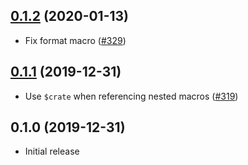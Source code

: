 ## [0.1.2] (2020-01-13)

- Fix format macro ([#329])

## [0.1.1] (2019-12-31)

- Use `$crate` when referencing nested macros ([#319])

## 0.1.0 (2019-12-31)

- Initial release

[0.1.2]: https://github.com/iqlusioninc/crates/pull/330
[#329]: https://github.com/iqlusioninc/crates/pull/329
[0.1.1]: https://github.com/iqlusioninc/crates/pull/320
[#319]: https://github.com/iqlusioninc/crates/pull/319
